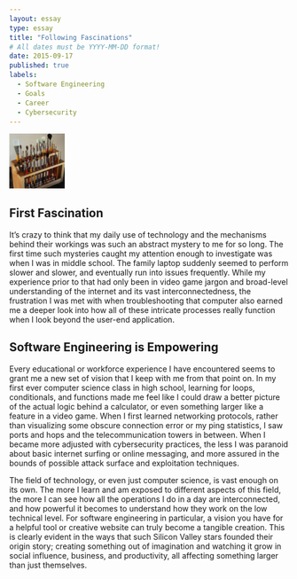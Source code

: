 ```yaml
---
layout: essay
type: essay
title: "Following Fascinations"
# All dates must be YYYY-MM-DD format!
date: 2015-09-17
published: true
labels:
  - Software Engineering
  - Goals
  - Career
  - Cybersecurity
---
```


<img width="100px" class="rounded float-start pe-4" src="../img/igniting/paintbrushes.jpg">

## First Fascination

It’s crazy to think that my daily use of technology and the mechanisms behind their workings was such an abstract mystery to me for so long. The first time such mysteries caught my attention enough to investigate was when I was in middle school. The family laptop suddenly seemed to perform slower and slower, and eventually run into issues frequently. While my experience prior to that had only been in video game jargon and broad-level understanding of the internet and its vast interconnectedness, the frustration I was met with when troubleshooting that computer also earned me a deeper look into how all of these intricate processes really function when I look beyond the user-end application. 

## Software Engineering is Empowering

Every educational or workforce experience I have encountered seems to grant me a new set of vision that I keep with me from that point on. In my first ever computer science class in high school, learning for loops, conditionals, and functions made me feel like I could draw a better picture of the actual logic behind a calculator, or even something larger like a feature in a video game. When I first learned networking protocols, rather than visualizing some obscure connection error or my ping statistics, I saw ports and hops and the telecommunication towers in between. When I became more adjusted with cybersecurity practices, the less I was paranoid about basic internet surfing or online messaging, and more assured in the bounds of possible attack surface and exploitation techniques. 

The field of technology, or even just computer science, is vast enough on its own. The more I learn and am exposed to different aspects of this field, the more I can see how all the operations I do in a day are interconnected, and how powerful it becomes to understand how they work on the low technical level. For software engineering in particular, a vision you have for a helpful tool or creative website can truly become a tangible creation. This is clearly evident in the ways that such Silicon Valley stars founded their origin story; creating something out of imagination and watching it grow in social influence, business, and productivity, all affecting something larger than just themselves. 
